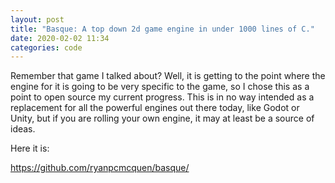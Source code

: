 ```yaml
---
layout: post
title: "Basque: A top down 2d game engine in under 1000 lines of C."
date: 2020-02-02 11:34
categories: code
---
```


Remember that game I talked about? Well, it is getting to the point where the engine for it is going to be very specific to the game,
so I chose this as a point to open source my current progress. This is in no way intended as a replacement for all the powerful
engines out there today, like Godot or Unity, but if you are rolling your own engine, it may at least be a source of ideas.

Here it is:

https://github.com/ryanpcmcquen/basque/
